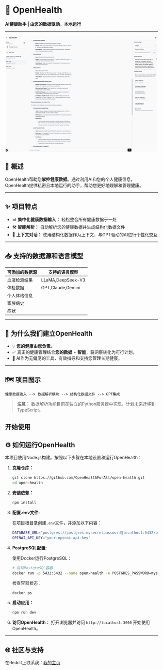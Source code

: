# 🚀 **OpenHealth**

**AI健康助手 | 由您的数据驱动，本地运行**

---

<p align="center">
  <img src="/intro/openhealth.gif" alt="OpenHealth 演示">
</p>

## 🌟 概述

OpenHealth帮助您**掌控健康数据**。通过利用AI和您的个人健康信息，
OpenHealth提供私密且本地运行的助手，帮助您更好地理解和管理健康。

---

## ✨ 项目特点

- 📊 **集中化健康数据输入：** 轻松整合所有健康数据于一处
- 🛠️ **智能解析：** 自动解析您的健康数据并生成结构化数据文件
- 🤝 **上下文对话：** 使用结构化数据作为上下文，与GPT驱动的AI进行个性化交互

---

## 📥 支持的数据源和语言模型

| **可添加的数据源** | **支持的语言模型** |
|-------------------|-------------------|
| 血液检测结果      | LLaMA,DeepSeek-V3  |
| 体检数据          | GPT,Claude,Gemini  |
| 个人体格信息      |                   |
| 家族病史          |                   |
| 症状              |                   |

---

## 🤔 为什么我们建立OpenHealth

- 💡 **您的健康由您负责。**
- ✅ 真正的健康管理结合**您的数据** + **智能**，将洞察转化为可行计划。
- 🧠 AI作为无偏见的工具，有效指导和支持您管理长期健康。

---

## 🗺️ 项目图示

```plaintext
健康数据输入 --> 数据解析模块 --> 结构化数据文件 --> GPT集成
```

> **注意：** 数据解析功能目前在独立的Python服务器中实现，计划未来迁移到TypeScript。

## 开始使用

## ⚙️ 如何运行OpenHealth

本项目使用Node.js构建。按照以下步骤在本地设置和运行OpenHealth：

1. **克隆仓库：**

   ```bash
   git clone https://github.com/OpenHealthForAll/open-health.git
   cd open-health
   ```

2. **安装依赖：**

   ```bash
   npm install
   ```

3. **配置.env文件:**

   在项目根目录创建`.env`文件，并添加以下内容：
   ```bash
   DATABASE_URL="postgres://postgres:mysecretpassword@localhost:5432/open-health"
   OPENAI_API_KEY="your-openai-api-key"
   ```

4. **PostgreSQL配置:**

   使用Docker运行PostgreSQL：

   ```bash
   # 启动PostgreSQL容器
   docker run -p 5432:5432 --name open-health -e POSTGRES_PASSWORD=mysecretpassword -d postgres
   ```

   检查容器状态：
   ```bash
   docker ps
   ```

5. **启动应用：**

   ```bash
   npm run dev
   ```

4. **访问OpenHealth：**
   打开浏览器并访问 `http://localhost:3000` 开始使用OpenHealth。

---

## 🌐 社区与支持

在Reddit上联系我：[我的主页](https://www.reddit.com/user/Dry_Steak30/) 